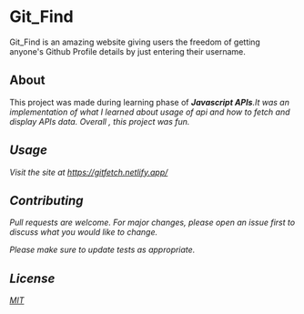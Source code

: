 # Git_Find

Git_Find is an amazing website giving users the freedom of getting anyone's Github Profile details by just entering their username.

## About

This project was made during learning phase of <b><i>Javascript APIs<i></b>.It was an implementation of what I learned about usage of api and how to fetch and display APIs data.
Overall , this project was fun.

## Usage

Visit the site at https://gitfetch.netlify.app/

## Contributing

Pull requests are welcome. For major changes, please open an issue first to discuss what you would like to change.

Please make sure to update tests as appropriate.

## License

[MIT](https://choosealicense.com/licenses/mit/)
